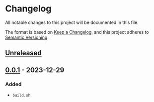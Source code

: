 # Changelog

All notable changes to this project will be documented in this file.

The format is based on [Keep a Changelog](https://keepachangelog.com/en/1.0.0/),
and this project adheres to [Semantic Versioning](https://semver.org/spec/v2.0.0.html).

## [Unreleased]

## [0.0.1] - 2023-12-29

### Added

- `build.sh`.

[unreleased]: https://github.com/sakkke/landscapeos/compare/v0.0.1...HEAD
[0.0.1]: https://github.com/sakkke/landscapeos/releases/tag/v0.0.1
